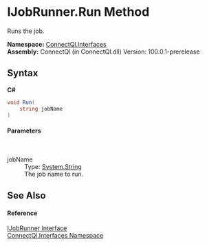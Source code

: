 # IJobRunner.Run Method 
 

Runs the job.

**Namespace:**&nbsp;<a href="N_ConnectQl_Interfaces">ConnectQl.Interfaces</a><br />**Assembly:**&nbsp;ConnectQl (in ConnectQl.dll) Version: 100.0.1-prerelease

## Syntax

**C#**<br />
``` C#
void Run(
	string jobName
)
```


#### Parameters
&nbsp;<dl><dt>jobName</dt><dd>Type: <a href="http://msdn2.microsoft.com/en-us/library/s1wwdcbf" target="_blank">System.String</a><br />The job name to run.</dd></dl>

## See Also


#### Reference
<a href="T_ConnectQl_Interfaces_IJobRunner">IJobRunner Interface</a><br /><a href="N_ConnectQl_Interfaces">ConnectQl.Interfaces Namespace</a><br />